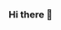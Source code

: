 ### Hi there 👋

<!--
**ZokaRoque/ZokaRoque** is a ✨ _special_ ✨ repository because its `README.md` (this file) appears on your GitHub profile.lkllllll
Meu nome é Diego Roque
Sempre fui atraído por computadores.Tenho uma vontade pessoal de virar  um desenvolvedor de software sênior.
Tenho conhecimentos nas tecnologias/linguagens abaixo. Estou em constante aprendizado conforme voc notará nos meus reposítori do Github.
NET C#/ASP.NET 
HTML5/CSS/Javascrpit
Bancos de dados SQL Sever(incluindo capacidade de modelar  um banco de dados do zero)
Python para automatizações.

Como me contactar: diegozoka22@hotmail.com



